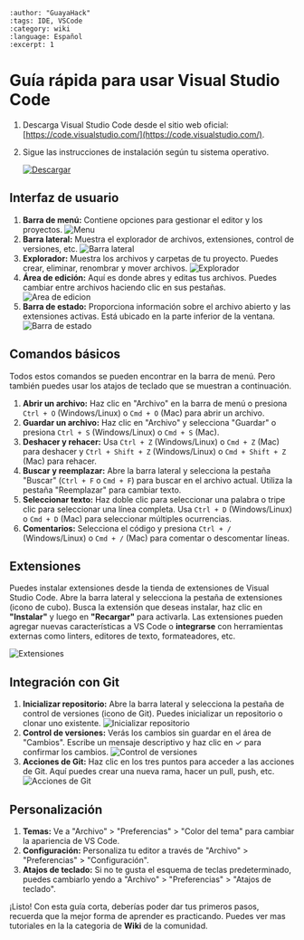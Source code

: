 
```{post} 2023-07-22
:author: "GuayaHack"
:tags: IDE, VSCode
:category: wiki
:language: Español
:excerpt: 1
```

# Guía rápida para usar Visual Studio Code

1. Descarga Visual Studio Code desde el sitio web oficial: [https://code.visualstudio.com/](https://code.visualstudio.com/).
2. Sigue las instrucciones de instalación según tu sistema operativo.

    [![Descargar](./como-usar-visual-code.md-data/visual_code_button_download.png)](https://code.visualstudio.com/)

## Interfaz de usuario

1. **Barra de menú:** Contiene opciones para gestionar el editor y los proyectos.
   ![ Menu](./como-usar-visual-code.md-data/menu.png)
2. **Barra lateral:** Muestra el explorador de archivos, extensiones, control de versiones, etc.
   ![ Barra lateral](./como-usar-visual-code.md-data/menu-lateral.png)
3. **Explorador:** Muestra los archivos y carpetas de tu proyecto. Puedes crear, eliminar, renombrar y mover archivos.
   ![ Explorador](./como-usar-visual-code.md-data/explorador.png)
4. **Área de edición:** Aquí es donde abres y editas tus archivos. Puedes cambiar entre archivos haciendo clic en sus pestañas.
   ![ Area de edicion](./como-usar-visual-code.md-data/area-edicion.png)
5. **Barra de estado:** Proporciona información sobre el archivo abierto y las extensiones activas. Está ubicado en la parte inferior de la ventana.
    ![ Barra de estado](./como-usar-visual-code.md-data/estados.png)

## Comandos básicos

Todos estos comandos se pueden encontrar en la barra de menú. Pero también puedes usar los atajos de teclado que se muestran a continuación.

1. **Abrir un archivo:** Haz clic en "Archivo" en la barra de menú o presiona `Ctrl + O` (Windows/Linux) o `Cmd + O` (Mac) para abrir un archivo.
2. **Guardar un archivo:** Haz clic en "Archivo" y selecciona "Guardar" o presiona `Ctrl + S` (Windows/Linux) o `Cmd + S` (Mac).
3. **Deshacer y rehacer:** Usa `Ctrl + Z` (Windows/Linux) o `Cmd + Z` (Mac) para deshacer y `Ctrl + Shift + Z` (Windows/Linux) o `Cmd + Shift + Z` (Mac) para rehacer.
4. **Buscar y reemplazar:** Abre la barra lateral y selecciona la pestaña "Buscar" (`Ctrl + F` o `Cmd + F`) para buscar en el archivo actual. Utiliza la pestaña "Reemplazar" para cambiar texto.
5. **Seleccionar texto:** Haz doble clic para seleccionar una palabra o tripe clic para seleccionar una línea completa. Usa `Ctrl + D` (Windows/Linux) o `Cmd + D` (Mac) para seleccionar múltiples ocurrencias.
6. **Comentarios:** Selecciona el código y presiona `Ctrl + /` (Windows/Linux) o `Cmd + /` (Mac) para comentar o descomentar líneas.

## Extensiones

Puedes instalar extensiones desde la tienda de extensiones de Visual Studio Code. Abre la barra lateral y selecciona la pestaña de extensiones (icono de cubo). Busca la extensión que deseas instalar, haz clic en **"Instalar"** y luego en **"Recargar"** para activarla.
Las extensiones pueden agregar nuevas características a VS Code o **integrarse** con herramientas externas como linters, editores de texto, formateadores, etc.

![ Extensiones](./como-usar-visual-code.md-data/extensiones.png)

## Integración con Git

1. **Inicializar repositorio:** Abre la barra lateral y selecciona la pestaña de control de versiones (icono de Git). Puedes inicializar un repositorio o clonar uno existente.
   ![ Inicializar repositorio](./como-usar-visual-code.md-data/git.png)
2. **Control de versiones:** Verás los cambios sin guardar en el área de "Cambios". Escribe un mensaje descriptivo y haz clic en ✓ para confirmar los cambios.
   ![ Control de versiones](./como-usar-visual-code.md-data/cambios_git.png)
3. **Acciones de Git:** Haz clic en los tres puntos para acceder a las acciones de Git. Aquí puedes crear una nueva rama, hacer un pull, push, etc.
   ![ Acciones de Git](./como-usar-visual-code.md-data/acciones_git.png)

## Personalización

1. **Temas:** Ve a "Archivo" > "Preferencias" > "Color del tema" para cambiar la apariencia de VS Code.
2. **Configuración:** Personaliza tu editor a través de "Archivo" > "Preferencias" > "Configuración".
3. **Atajos de teclado:** Si no te gusta el esquema de teclas predeterminado, puedes cambiarlo yendo a "Archivo" > "Preferencias" > "Atajos de teclado".

¡Listo! Con esta guía corta, deberías poder dar tus primeros pasos, recuerda que la mejor forma de aprender es practicando. 
Puedes ver mas tutoriales en la la categoria de **Wiki** de la comunidad.
